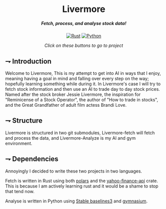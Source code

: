 <div align="center">

# Livermore
##### Fetch, process, and analyse stock data!

[![Rust](https://img.shields.io/badge/Livermore--Fetch-orange.svg?style=for-the-badge&logo=rust)](https://github.com/21st-centuryman/Livermore-fetch/tree/main)
[![Python](https://img.shields.io/badge/Livermore--Analyze-3776AB.svg?style=for-the-badge&logo=python&logoColor=white)](https://github.com/21st-centuryman/Livermore-analyze)

<i>Click on these buttons to go to project</i>
</div>

## ⇁  Introduction
Welcome to Livermore, This is my attempt to get into AI in ways that I enjoy, meaning having a goal in mind and falling over every step on the way; hopefully learning something while during it. In Livermore's case I will try to fetch stock information and then use an AI to trade day to day stock prices. Named after the stock broker Jessie Livermore, the inspiration for "Reminicense of a Stock Operator", the author of "How to trade in stocks", and the Great Grandfather of adult film actess Brandi Love.

## ⇁  Structure
Livermore is structured in two git submodules, Livermore-fetch will fetch and process the data, and Livermore-Analyze is my AI and gym environment.

## ⇁  Dependencies
Annoyingly I decided to write these two projects in two languages. 

Fetch is written in Rust using both [polars](https://www.pola.rs/) and the [yahoo-finance-api](https://docs.rs/yahoo_finance_api/latest/yahoo_finance_api/) crate. This is because I am actively learning rust and it would be a shame to stop that tend now. 

Analyse is written in Python using [Stable baselines3](https://github.com/DLR-RM/stable-baselines3) and [gymnasium](https://gymnasium.farama.org/).
